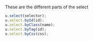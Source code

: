 These are the different parts of the select

```js
u.select(selector);
u.select.byId(id);
u.select.byClass(name);
u.select.byTag(id);
u.select.byCss(css);
```